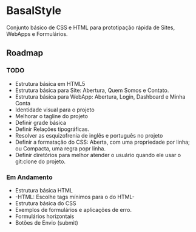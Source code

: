 # BasalStyle

Conjunto básico de CSS e HTML para prototipação rápida de Sites, WebApps e Formulários.

## Roadmap

### TODO
* Estrutura básica em HTML5
* Estrutura básica para Site: Abertura, Quem Somos e Contato.
* Estrutura básica para WebApp: Abertura, Login, Dashboard e Minha Conta
* Identidade visual para o projeto
* Melhorar o tagline do projeto
* Definir grade básica
* Definir Relações tipográficas.
* Resolver as esquizofrenia de inglês e português no projeto
* Definir a formatação do CSS: Aberta, com uma propriedade por linha; ou Compacta, uma regra popr linha.
* Definir diretórios para melhor atender o usuário quando ele usar o git:clone do projeto.

### Em Andamento
* Estrutura básica HTML
* -HTML: Escolhe tags mínimos para o <head> do HTML-
* Estrutura básica do CSS
* Exemplos de formulários e aplicações de erro.
* Formulários horizontais
* Botões de Envio (submit)

